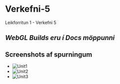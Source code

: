 # Verkefni-5
Leikforritun 1 - Verkefni 5
## *WebGL Builds eru í Docs möppunni*

## Screenshots af spurningum
- ![Unit1](https://i.gyazo.com/12d04eb49cd7d2b91b8f4bd529ffa0a1.png)
- ![Unit2](https://i.gyazo.com/67450162d4e5a71e0b33032066029ce4.png)
- ![Unit3](https://i.gyazo.com/76545bb940b9b344ae8abff819e0e7a3.png)

